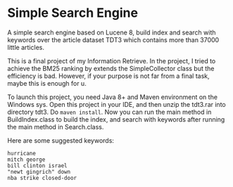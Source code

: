 # Simple Search Engine
 A simple search engine based on Lucene 8, build index and search with keywords over the article dataset TDT3 which contains more than 37000 little articles.

 This is a final project of my Information Retrieve. In the project, I tried to achieve the BM25 ranking by extends the SimpleCollector class but the efficiency is bad. However, if your purpose is not far from a final task, maybe this is enough for u.
 
 To launch this project, you need Java 8+ and Maven environment on the Windows sys. Open this project in your IDE, and then unzip the tdt3.rar into directory tdt3. Do `maven install`. Now you can run the main method in BuildIndex.class to build the index, and search with keywords after running the main method in Search.class.
 
 Here are some suggested keywords:
 ```
 hurricane
 mitch george
 bill clinton israel
 "newt gingrich" down
 nba strike closed-door
 ```
